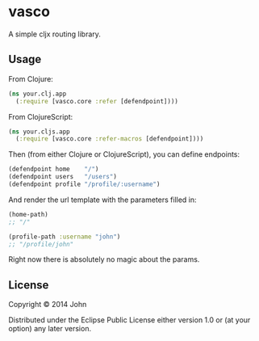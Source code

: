 # vasco

A simple cljx routing library.

## Usage

From Clojure:

```clojure
(ns your.clj.app
  (:require [vasco.core :refer [defendpoint])))
```

From ClojureScript:

```clojure
(ns your.cljs.app
  (:require [vasco.core :refer-macros [defendpoint])))
```

Then (from either Clojure or ClojureScript), you can define endpoints:

```clojure
(defendpoint home    "/")
(defendpoint users   "/users")
(defendpoint profile "/profile/:username")
```

And render the url template with the parameters filled in:

```clojure
(home-path)
;; "/"

(profile-path :username "john")
;; "/profile/john"
```

Right now there is absolutely no magic about the params.

## License

Copyright © 2014 John

Distributed under the Eclipse Public License either version 1.0 or (at
your option) any later version.
